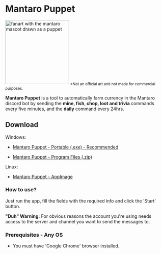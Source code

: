 # Mantaro Puppet

<img src="https://i.imgur.com/kQxu5HK.png" alt="fanart with the mantaro mascot drawn as a puppet" width="200"/> 
<sub>*Not an official art and not made for commercial purposes.</sub>


**Mantaro Puppet** is a tool to automatically farm currency in the Mantaro discord bot by sending the **mine, fish, chop, loot and trivia** commands every five minutes, and the **daily** command every 24hrs.

## Download

Windows: 

- [Mantaro Puppet - Portable (.exe) - Recommended](https://gitlab.com/nidralc/mantaro-puppet/-/raw/master/dist/Mantaro%20Puppet%200.1.0-win-portable.exe)

- [Mantaro Puppet - Program Files (.zip)](https://gitlab.com/nidralc/mantaro-puppet/-/raw/master/dist/Mantaro%20Puppet%200.1.0-win.zip)

Linux:

- [Mantaro Puppet - AppImage](https://gitlab.com/nidralc/mantaro-puppet/-/raw/master/dist/Mantaro%20Puppet-0.1.0.AppImage)

### How to use?

Just run the app, fill the fields with the required info and click the 'Start' button.

**"Duh" Warning:** For obvious reasons the account you're using needs access to the server and channel you want to send the messages to.

### Prerequisites - Any OS

- You must have 'Google Chrome' browser installed.
